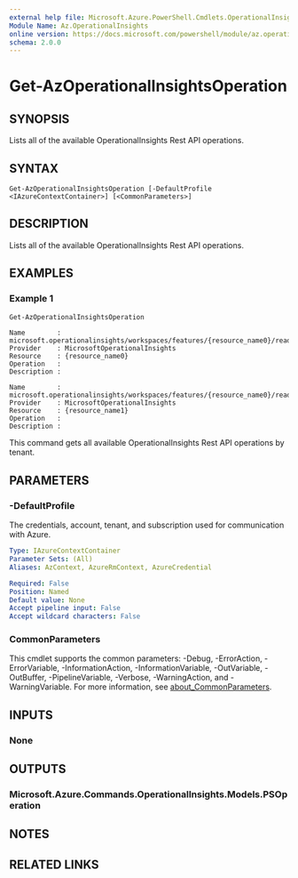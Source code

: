 ```yaml
---
external help file: Microsoft.Azure.PowerShell.Cmdlets.OperationalInsights.dll-Help.xml
Module Name: Az.OperationalInsights
online version: https://docs.microsoft.com/powershell/module/az.operationalinsights/get-azoperationalinsightsoperation
schema: 2.0.0
---
```


# Get-AzOperationalInsightsOperation

## SYNOPSIS
Lists all of the available OperationalInsights Rest API operations.

## SYNTAX

```
Get-AzOperationalInsightsOperation [-DefaultProfile <IAzureContextContainer>] [<CommonParameters>]
```

## DESCRIPTION
Lists all of the available OperationalInsights Rest API operations.

## EXAMPLES

### Example 1
```powershell
Get-AzOperationalInsightsOperation
```

```output
Name        : microsoft.operationalinsights/workspaces/features/{resource_name0}/read
Provider    : MicrosoftOperationalInsights
Resource    : {resource_name0}
Operation   : 
Description : 

Name        : microsoft.operationalinsights/workspaces/features/{resource_name0}/read
Provider    : MicrosoftOperationalInsights
Resource    : {resource_name1}
Operation   : 
Description :
```

This command gets all available OperationalInsights Rest API operations by tenant.

## PARAMETERS

### -DefaultProfile
The credentials, account, tenant, and subscription used for communication with Azure.

```yaml
Type: IAzureContextContainer
Parameter Sets: (All)
Aliases: AzContext, AzureRmContext, AzureCredential

Required: False
Position: Named
Default value: None
Accept pipeline input: False
Accept wildcard characters: False
```

### CommonParameters
This cmdlet supports the common parameters: -Debug, -ErrorAction, -ErrorVariable, -InformationAction, -InformationVariable, -OutVariable, -OutBuffer, -PipelineVariable, -Verbose, -WarningAction, and -WarningVariable. For more information, see [about_CommonParameters](http://go.microsoft.com/fwlink/?LinkID=113216).

## INPUTS

### None

## OUTPUTS

### Microsoft.Azure.Commands.OperationalInsights.Models.PSOperation

## NOTES

## RELATED LINKS
